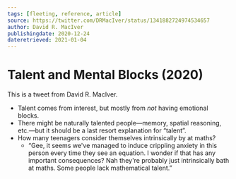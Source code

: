 ```yaml
---
tags: [fleeting, reference, article]
source: https://twitter.com/DRMacIver/status/1341882724974534657
author: David R. MacIver
publishingdate: 2020-12-24
dateretrieved: 2021-01-04
---
```


# Talent and Mental Blocks (2020)

This is a tweet from David R. MacIver.

- Talent comes from interest, but mostly from _not_ having emotional blocks.
- There might be naturally talented people—memory, spatial reasoning, etc.—but it should be a last resort explanation for “talent”.
- How many teenagers consider themselves intrinsically by at maths?
  - “Gee, it seems we've managed to induce crippling anxiety in this person every time they see an equation. I wonder if that has any important consequences? Nah they're probably just intrinsically bath at maths. Some people lack mathematical talent.”

